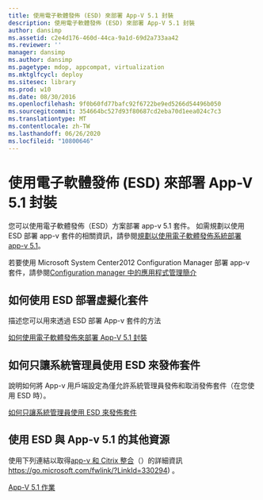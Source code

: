 ```yaml
---
title: 使用電子軟體發佈 (ESD) 來部署 App-V 5.1 封裝
description: 使用電子軟體發佈 (ESD) 來部署 App-V 5.1 封裝
author: dansimp
ms.assetid: c2e4d176-460d-44ca-9a1d-69d2a733aa42
ms.reviewer: ''
manager: dansimp
ms.author: dansimp
ms.pagetype: mdop, appcompat, virtualization
ms.mktglfcycl: deploy
ms.sitesec: library
ms.prod: w10
ms.date: 08/30/2016
ms.openlocfilehash: 9f0b60fd77bafc92f6722be9ed5266d54496b050
ms.sourcegitcommit: 354664bc527d93f80687cd2eba70d1eea024c7c3
ms.translationtype: MT
ms.contentlocale: zh-TW
ms.lasthandoff: 06/26/2020
ms.locfileid: "10800646"
---
```

# 使用電子軟體發佈 (ESD) 來部署 App-V 5.1 封裝


您可以使用電子軟體發佈（ESD）方案部署 app-v 5.1 套件。 如需規劃以使用 ESD 部署 app-v 套件的相關資訊，請參閱[規劃以使用電子軟體發佈系統部署 app-v 5.1](planning-to-deploy-app-v-51-with-an-electronic-software-distribution-system.md)。

若要使用 Microsoft System Center2012 Configuration Manager 部署 app-v 套件，請參閱[Configuration manager 中的應用程式管理簡介](https://go.microsoft.com/fwlink/?LinkId=281816)

## 如何使用 ESD 部署虛擬化套件


描述您可以用來透過 ESD 部署 App-v 套件的方法

[如何使用電子軟體發佈來部署 App-V 5.1 封裝](how-to-deploy-app-v-51-packages-using-electronic-software-distribution.md)

## 如何只讓系統管理員使用 ESD 來發佈套件


說明如何將 App-v 用戶端設定為僅允許系統管理員發佈和取消發佈套件（在您使用 ESD 時）。

[如何只讓系統管理員使用 ESD 來發佈套件](how-to-enable-only-administrators-to-publish-packages-by-using-an-esd51.md)






## 使用 ESD 與 App-v 5.1 的其他資源


使用下列連結以取得[app-v 和 Citrix 整合](https://go.microsoft.com/fwlink/?LinkId=330294 )（）的詳細資訊 https://go.microsoft.com/fwlink/?LinkId=330294) 。

[App-V 5.1 作業](operations-for-app-v-51.md)

 

 





